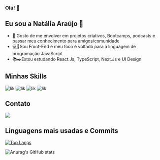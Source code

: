 ### Olá! 👋
## Eu sou a Natália Araújo 👾
 - :mage: Gosto de me envolver em projetos criativos, Bootcamps, podcasts e passar meu conhecimento para amigos/comunidade
- :computer::dart:Sou Front-End e meu foco é voltado para a linguagem de programação JavaScript
- :books::black_nib:Estou estudando React.Js, TypeScript, Next.Js e UI Design
 ## Minhas Skills
![lik](https://img.icons8.com/color/48/000000/javascript--v1.png)
![lik](https://img.icons8.com/ios-filled/50/000000/css-filetype.png)
![lik](https://img.icons8.com/color/48/000000/typescript.png)
![lik](https://img.icons8.com/color/48/000000/react-native.png)

## Contato
<a href="https://www.linkedin.com/in/nat%C3%A1lia/" target="_blank"><img src="https://img.shields.io/badge/LinkedIn-0077B5?style=for-the-badge&logo=linkedin&logoColor=white" target="_blank"></a>

## Linguagens mais usadas e Commits
[![Top Langs](https://github-readme-stats.vercel.app/api/top-langs/?username=nataliaaraujo0&layout=compact)](https://github.com/nataliaaraujo0/github-readme-stats)

![Anurag's GitHub stats](https://github-readme-stats.vercel.app/api?username=nataliaaraujo0&show_icons=true&theme=tokyonight)




